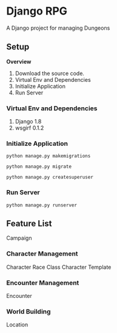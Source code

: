 # Django RPG
A Django project for managing Dungeons

## Setup
**Overview**

1. Download the source code.
1. Virtual Env and Dependencies
1. Initialize Application
1. Run Server

### Virtual Env and Dependencies
1. Django 1.8
1. wsgirf 0.1.2

### Initialize Application
```
python manage.py makemigrations

python manage.py migrate

python manage.py createsuperuser
```

### Run Server

```
python manage.py runserver
```

## Feature List
Campaign

### Character Management
Character
Race
Class
Character Template

### Encounter Management
Encounter

### World Building
Location

